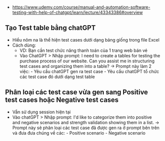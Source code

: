 - https://www.udemy.com/course/manual-and-automation-software-testing-with-help-of-chatgpt/learn/lecture/43343386#overview 

## Tạo Test table bằng chatGPT
- Hiểu nôm na là thể hiện test cases dưới dạng bảng giống trong file Excel
- Cách dùng:
    - VD: Bạn cần test chức năng thanh toán của 1 trang web bán vé
    - Vào ChatGPT > Nhập prompt:
        I need to create a tables for testing the purchase process of our website.
        Can you assist me in structuring test cases and organizing them into a table?
        -> Prompt này làm 2 việc: 
            - Yêu cầu chatGPT gen ra test case
            - Yêu cầu chatGPT tổ chức các test case đó dưới dạng test table

## Phân loại các test case vừa gen sang Positive test cases hoặc Negative test cases
- Vẫn sử dụng session hiện tại
- Vào chatGPT > Nhập prompt:
    I'd like to categorize them into positive and negative scenarios and strength validation showing them in a list.
    -> Prompt này sẽ phân loại các test case đã được gen ra ở prompt bên trên và đưa đưa chúng về các:
        - Positive scenario
        - Negative scenario 